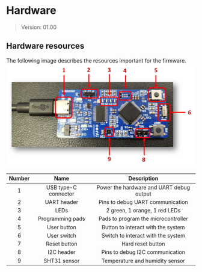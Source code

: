 # Hardware
> Version: 01.00


## Hardware resources
The following image describes the resources important for the firmware.
![Hardware resources](../Documents/Images/Hardware_resources.png)

Number | Name | Description
|:---:|:---:|:---:|
1   | USB type-C connector  | Power the hardware and UART debug output
2   | UART header           | Pins to debug UART communication
3   | LEDs                  | 2 green, 1 orange, 1 red LEDs
4   | Programming pads      | Pads to program the microcontroller
5   | User button           | Button to interact with the system
6   | User switch           | Switch to interact with the system
7   | Reset button          | Hard reset button
8   | I2C header            | Pins to debug I2C communication
9   | SHT31 sensor          | Temperature and humidity sensor
